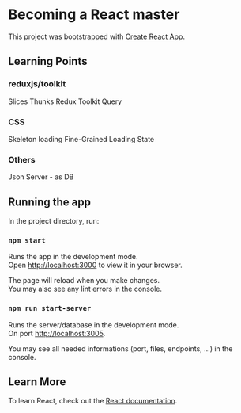 # Becoming a React master

This project was bootstrapped with [Create React App](https://github.com/facebook/create-react-app).

## Learning Points

### reduxjs/toolkit

Slices
Thunks
Redux Toolkit Query

### CSS

Skeleton loading
Fine-Grained Loading State

### Others

Json Server - as DB

## Running the app

In the project directory, run:

### `npm start`

Runs the app in the development mode.\
Open [http://localhost:3000](http://localhost:3000) to view it in your browser.

The page will reload when you make changes.\
You may also see any lint errors in the console.

### `npm run start-server`

Runs the server/database in the development mode.\
On port [http://localhost:3005](http://localhost:3005).

You may see all needed informations (port, files, endpoints, ...) in the console.

## Learn More

To learn React, check out the [React documentation](https://reactjs.org/).
